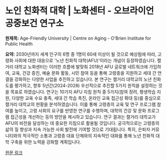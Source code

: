 # 노인 친화적 대학 | 노화센터 - 오브라이언 공중보건 연구소

**원제목:** Age-Friendly University | Centre on Aging - O'Brien Institute for Public Health

**요약:** 2030년까지 세계 인구의 6명 중 1명이 60세 이상이 될 것으로 예상됨에 따라, 고령화 사회에 대한 대응으로 '노년 친화적 대학(AFU)'이라는 개념이 등장하였습니다.  캘거리 대학교 노화센터는 이러한 흐름에 발맞춰 2018년 AFU 글로벌 네트워크에 가입하여, 교육, 건강 증진, 예술 문화 활동, 시민 참여 등을 통해 고령층을 지원하고 세대 간 연결을 강화하는 다양한 사업을 추진하고 있습니다.  본 연구는 캘거리 대학교의 노년 친화도를 평가하고, 향후 5년간(2024-2028) 우선적으로 추진할 5가지 원칙을 설정하는 것을 목표로 하였습니다.  연구는 10가지 AFU 지침 원칙 중 5가지(참여 장려, 평생학습 지원, 다양한 교육 수요 충족, 세대 간 학습 촉진, 온라인 교육 접근성 확대 등)를 중심으로 캘거리 대학교의 현황을 분석하였습니다.  이를 통해 고령층의 교육 및 연구 프로그램 참여를 높이고, 고령 사회의 요구를 반영한 연구를 수행하며,  대학의 건강 및 문화 프로그램 접근성을 개선하는 등의 방안을 제시하고 있습니다.  연구 결과는 캘거리 대학교가 AFU의 비전을 달성하는 데 중요한 지침으로 활용될 것입니다.  궁극적으로는 고령층의 삶의 질 향상과 지속 가능한 사회 발전에 기여할 것으로 기대됩니다.  특히, 은퇴자 커뮤니티와의 적극적인 소통과 고령층 대표 단체와의 지속적인 대화를 통해 노년 친화적 대학 구축을 위한 노력을 강화할 계획입니다.

[원문 링크](https://obrieniph.ucalgary.ca/groups/aging/age-friendly-university)
